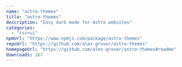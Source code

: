 ```yaml
---
name: "astro-themes"
title: "astro-themes"
description: "Easy dark mode for Astro websites"
categories:
  - "css+ui"
npmUrl: "https://www.npmjs.com/package/astro-themes"
repoUrl: "https://github.com/alex-grover/astro-themes"
homepageUrl: "https://github.com/alex-grover/astro-themes#readme"
downloads: 167
---
```

